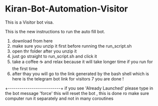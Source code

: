 # Kiran-Bot-Automation-Visitor

This is a Visitor bot visa.


This is the new instructions to run the auto fill bot.

1. download from here
2. make sure you unzip it first before running the run_script.sh
3. open thr folder after you unzip it
4. just go straight to run_script.sh and click it
5. take a coffee ☕ and relax because it will take longer time if you run for the first time 
6. after thay you will go to the link generated by the bash shell which is here is the telegram bot link for visitors
7 you are done  !

+---------------------------+
if you see 'Already Launched'
please type in the bot message 'force' 
this will reset the bot , this is done ro make sure computer run it separately and not in many coroutines 
